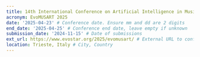 ```yaml
---
title: 14th International Conference on Artificial Intelligence in Music, Sound, Art and Design
acronym: EvoMUSART 2025
date: '2025-04-23' # Conference date. Ensure mm and dd are 2 digits
end_date: '2025-04-25' # Conference end date, leave empty if unknown
submission_date: '2024-11-15' # Date of submissions
ext_url: https://www.evostar.org/2025/evomusart/ # External URL to conference website
location: Trieste, Italy # City, Country
---
```

